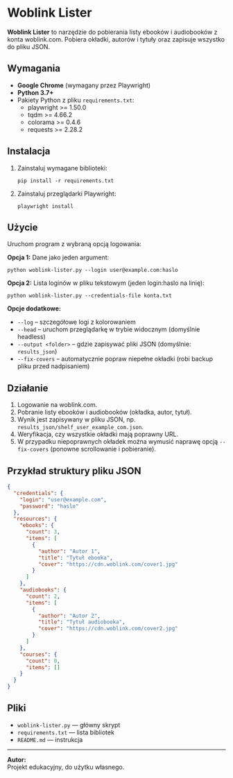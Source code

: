 # Woblink Lister

**Woblink Lister** to narzędzie do pobierania listy ebooków i audiobooków z konta woblink.com. Pobiera okładki, autorów i tytuły oraz zapisuje wszystko do pliku JSON.

## Wymagania

- **Google Chrome** (wymagany przez Playwright)
- **Python 3.7+**
- Pakiety Python z pliku `requirements.txt`:
  - playwright >= 1.50.0  
  - tqdm >= 4.66.2  
  - colorama >= 0.4.6  
  - requests >= 2.28.2  

## Instalacja

1. Zainstaluj wymagane biblioteki:
   ```
   pip install -r requirements.txt
   ```
2. Zainstaluj przeglądarki Playwright:
   ```
   playwright install
   ```

## Użycie

Uruchom program z wybraną opcją logowania:

**Opcja 1:** Dane jako jeden argument:
```
python woblink-lister.py --login user@example.com:haslo
```

**Opcja 2:** Lista loginów w pliku tekstowym (jeden login:haslo na linię):
```
python woblink-lister.py --credentials-file konta.txt
```

**Opcje dodatkowe:**
- `--log` – szczegółowe logi z kolorowaniem
- `--head` – uruchom przeglądarkę w trybie widocznym (domyślnie headless)
- `--output <folder>` – gdzie zapisywać pliki JSON (domyślnie: `results_json`)
- `--fix-covers` – automatycznie popraw niepełne okładki (robi backup pliku przed nadpisaniem)

## Działanie

1. Logowanie na woblink.com.
2. Pobranie listy ebooków i audiobooków (okładka, autor, tytuł).
3. Wynik jest zapisywany w pliku JSON, np. `results_json/shelf_user_example_com.json`.
4. Weryfikacja, czy wszystkie okładki mają poprawny URL.
5. W przypadku niepoprawnych okładek można wymusić naprawę opcją `--fix-covers` (ponowne scrollowanie i pobieranie).

## Przykład struktury pliku JSON

```json
{
  "credentials": {
    "login": "user@example.com",
    "password": "haslo"
  },
  "resources": {
    "ebooks": {
      "count": 3,
      "items": [
        {
          "author": "Autor 1",
          "title": "Tytuł ebooka",
          "cover": "https://cdn.woblink.com/cover1.jpg"
        }
      ]
    },
    "audiobooks": {
      "count": 2,
      "items": [
        {
          "author": "Autor 2",
          "title": "Tytuł audiobooka",
          "cover": "https://cdn.woblink.com/cover2.jpg"
        }
      ]
    },
    "courses": {
      "count": 0,
      "items": []
    }
  }
}
```

## Pliki

- `woblink-lister.py` — główny skrypt
- `requirements.txt` — lista bibliotek
- `README.md` — instrukcja

---

**Autor:**  
Projekt edukacyjny, do użytku własnego.
